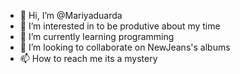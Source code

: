 - 👋 Hi, I’m @Mariyaduarda
- 👀 I’m interested in to be produtive about my time
- 🌱 I’m currently learning programming
- 💞️ I’m looking to collaborate on NewJeans's albums
- 📫 How to reach me its a mystery

<!---
Mariyaduarda/Mariyaduarda is a ✨ special ✨ repository because its `README.md` (this file) appears on your GitHub profile.
You can click the Preview link to take a look at your changes.
--->
